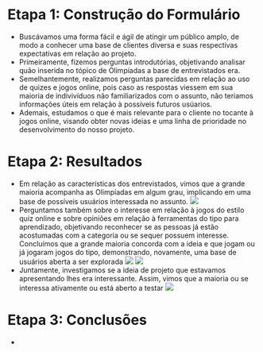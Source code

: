 # Etapa 1: Construção do Formulário
- Buscávamos uma forma fácil e ágil de atingir um público amplo, de modo a conhecer uma base de clientes diversa e suas respectivas expectativas em relação ao projeto.
- Primeiramente, fizemos perguntas introdutórias, objetivando analisar quão inserida no tópico de Olimpíadas a base de entrevistados era. 
- Semelhantemente, realizamos perguntas parecidas em relação ao uso de quizes e jogos online, pois caso as respostas
viessem em sua maioria de indivivíduos não familiarizados com o assunto, não teriamos informações úteis em relação à possíveis futuros usúarios.
- Ademais, estudamos o que é mais relevante para o cliente no tocante à jogos online, visando obter novas ideias e uma linha de prioridade no desenvolvimento do nosso projeto.
# Etapa 2: Resultados
- Em relação as características dos entrevistados, vimos que a grande maioria acompanha as Olimpíadas em algum grau, implicando em uma base de possíveis usuários interessada no assunto.
![]("./assets-md/watch-pizza.png")
- Perguntamos também sobre o interesse em relação à jogos do estilo quiz online e sobre opiniões em relação à ferramentas do tipo para aprendizado, objetivando reconhecer se as pessoas já estão acostumadas com a categoria ou se sequer possuem interesse. Concluímos que a grande maioria concorda com a ideia e que jogam ou já jogaram jogos do tipo, demonstrando, novamente, uma base de usuários aberta a ser explorada
![]("./assets-md/played-pizza.png")
![]("./aseets-md/knowledge-pizza.png")
- Juntamente, investigamos se a ideia de projeto que estavamos apresentando lhes era interessante. Assim, vimos que a maioria ou se interessa ativamente ou está aberto a testar
![]("./assets-md/interest-pizza.png")
# Etapa 3: Conclusões
- 
